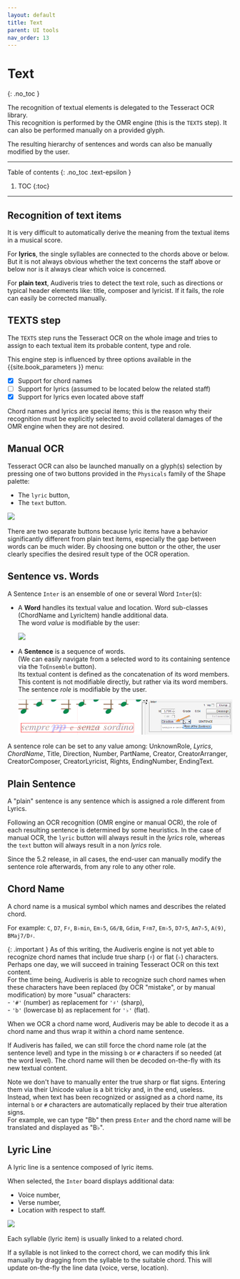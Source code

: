 ```yaml
---
layout: default
title: Text
parent: UI tools
nav_order: 13
---
```

# Text
{: .no_toc }

The recognition of textual elements is delegated to the Tesseract OCR library.  
This recognition is performed by the OMR engine (this is the `TEXTS` step).
It can also be performed manually on a provided glyph.

The resulting hierarchy of sentences and words can also be manually modified by the user.

---
Table of contents
{: .no_toc .text-epsilon }
1. TOC
{:toc}
---

## Recognition of text items

It is very difficult to automatically derive the meaning from the textual items in a musical score.

For **lyrics**, the single syllables are connected to the chords above or below.    
But it is not always obvious whether the text concerns the staff above or below
nor is it always clear which voice is concerned.

For **plain text**, Audiveris tries to detect the text role, such as directions or typical header
elements like: title, composer and lyricist.
If it fails, the role can easily be corrected manually.

## TEXTS step

The `TEXTS` step runs the Tesseract OCR on the whole image and tries to assign to each textual item its
probable content, type and role.

This engine step is influenced by three options available in the {{site.book_parameters }} menu:
- [x] Support for chord names
- [ ] Support for lyrics (assumed to be located below the related staff)
- [x] Support for lyrics even located above staff

Chord names and lyrics are special items; this is the reason why their recognition must be
explicitly selected to avoid collateral damages of the OMR engine when they are not desired.

## Manual OCR

Tesseract OCR can also be launched manually on a glyph(s) selection by pressing one of two
buttons provided in the `Physicals` family of the Shape palette:
* The `lyric` button,
* The `text` button.

![](../../../assets/images/lyric_text_buttons.png)

There are two separate buttons because lyric items have a behavior significantly different from
plain text items, especially the gap between words can be much wider.
By choosing one button or the other, the user clearly specifies the desired result type of the
OCR operation.

## Sentence vs. Words

A Sentence `Inter` is an ensemble of one or several Word `Inter`(s):

* A **Word** handles its textual value and location.
  Word sub-classes (ChordName and LyricItem) handle additional data.  
  The word _value_ is modifiable by the user:  

  ![](../../../assets/images/word_text_edited.png)

* A **Sentence** is a sequence of words.  
  (We can easily navigate from a selected word to its containing sentence via the `ToEnsemble` button).  
  Its textual content is defined as the concatenation of its word members.
  This content is not modifiable directly, but rather via its word members.  
  The sentence _role_ is modifiable by the user.

  ![](../../../assets/images/sentence_role_edited.png)

A sentence role can be set to any value among:
UnknownRole,
_Lyrics_,
_ChordName_,
Title,
Direction,
Number,
PartName,
Creator,
CreatorArranger,
CreatorComposer,
CreatorLyricist,
Rights,
EndingNumber,
EndingText.

## Plain Sentence

A "plain" sentence is any sentence which is assigned a role different from Lyrics.

Following an OCR recognition (OMR engine or manual OCR), the role of each resulting sentence is
determined by some heuristics.
In the case of manual OCR, the `lyric` button will always result in the _lyrics_ role,
whereas the `text` button will always result in a non _lyrics_ role.

Since the 5.2 release, in all cases, the end-user can manually modify the sentence
role afterwards, from any role to any other role.

## Chord Name

A chord name is a musical symbol which names and describes the related chord.

For example:
`C`, `D7`, `F♯`, `B♭min`, `Em♭5`, `G6/B`, `Gdim`, `F♯m7`, `Em♭5`, `D7♯5`, `Am7♭5`,
`A(9)`, `BMaj7/D♯`.

{: .important }
As of this writing, the Audiveris engine is not yet able to recognize chord names that include true
sharp (``♯``) or flat (``♭``) characters.
Perhaps one day, we will succeed in training Tesseract OCR on this text content.  
For the time being, Audiveris is able to recognize such chord names when these characters have
been replaced (by OCR "mistake", or by manual modification) by more "usual" characters:    
    - ``'#'`` (number) as replacement for ``'♯'`` (sharp),  
    - ``'b'`` (lowercase b) as replacement for ``'♭'`` (flat).

When we OCR a chord name word, Audiveris may be able to decode it as a chord name and thus wrap
it within a chord name sentence.

If Audiveris has failed, we can still force the chord name role (at the sentence level) and
type in the missing `b` or `#` characters if so needed (at the word level).
The chord name will then be decoded on-the-fly with its new textual content.

Note we don't have to manually enter the true sharp or flat signs.
Entering them via their Unicode value is a bit tricky and, in the end, useless.    
Instead, when text has been recognized or assigned as a chord name, its internal `b`
or `#` characters are automatically replaced by their true alteration signs.    
For example, we can type "Bb" then press `Enter` and the chord name will be translated and
displayed as "B♭".

## Lyric Line

A lyric line is a sentence composed of lyric items.

When selected, the `Inter` board displays additional data:
* Voice number,
* Verse number,
* Location with respect to staff.

![](../../../assets/images/lyrics_data.png)

Each syllable (lyric item) is usually linked to a related chord.

If a syllable is not linked to the correct chord, we can modify this link manually by dragging
from the syllable to the suitable chord.
This will update on-the-fly the line data (voice, verse, location).
